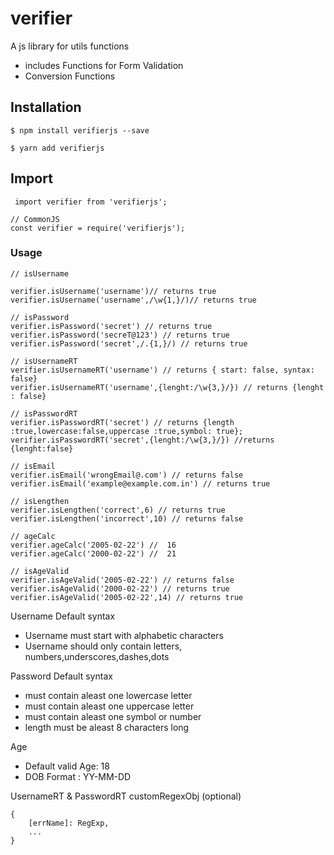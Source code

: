 # verifier

A js library for utils functions

- includes Functions for Form Validation
- Conversion Functions

## Installation

`$ npm install verifierjs --save`

`$ yarn add verifierjs`

## Import

```
 import verifier from 'verifierjs';
```

```
// CommonJS
const verifier = require('verifierjs');
```

### Usage

```
// isUsername

verifier.isUsername('username')// returns true
verifier.isUsername('username',/\w{1,}/)// returns true

// isPassword
verifier.isPassword('secret') // returns true
verifier.isPassword('secreT@123') // returns true
verifier.isPassword('secret',/.{1,}/) // returns true

// isUsernameRT
verifier.isUsernameRT('username') // returns { start: false, syntax: false}
verifier.isUsernameRT('username',{lenght:/\w{3,}/}) // returns {lenght : false}

// isPasswordRT
verifier.isPasswordRT('secret') // returns {length :true,lowercase:false,uppercase :true,symbol: true};
verifier.isPasswordRT('secret',{lenght:/\w{3,}/}) //returns {lenght:false}

// isEmail
verifier.isEmail('wrongEmail@.com') // returns false
verifier.isEmail('example@example.com.in') // returns true

// isLengthen
verifier.isLengthen('correct',6) // returns true
verifier.isLengthen('incorrect',10) // returns false

// ageCalc
verifier.ageCalc('2005-02-22') //  16
verifier.ageCalc('2000-02-22') //  21

// isAgeValid
verifier.isAgeValid('2005-02-22') // returns false
verifier.isAgeValid('2000-02-22') // returns true
verifier.isAgeValid('2005-02-22',14) // returns true
```

Username Default syntax

- Username must start with alphabetic characters
- Username should only contain letters, numbers,underscores,dashes,dots

Password Default syntax

- must contain aleast one lowercase letter
- must contain aleast one uppercase letter
- must contain aleast one symbol or number
- length must be aleast 8 characters long

Age

- Default valid Age: 18
- DOB Format : YY-MM-DD

UsernameRT & PasswordRT customRegexObj (optional)

```
{
    [errName]: RegExp,
    ...
}
```

